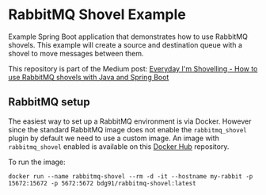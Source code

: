 # RabbitMQ Shovel Example
Example Spring Boot application that demonstrates how to use RabbitMQ
shovels. This example will create a source and destination queue with 
a shovel to move messages between them.

This repository is part of the Medium post: 
[Everyday I'm Shovelling - How to use RabbitMQ shovels with Java and Spring Boot](https://medium.com/@bdg91/everyday-im-shovelling-1c79b6d568d7)

## RabbitMQ setup
The easiest way to set up a RabbitMQ environment is via Docker. 
However since the standard RabbitMQ image does not enable the 
`rabbitmq_shovel` plugin by default we need to use a custom image. An
image with `rabbitmq_shovel` enabled is available on this 
[Docker Hub](https://hub.docker.com/repository/docker/bdg91/rabbitmq-shovel) repository.

To run the image:

`docker run --name rabbitmq-shovel --rm -d -it --hostname my-rabbit -p 15672:15672 -p 5672:5672 bdg91/rabbitmq-shovel:latest`
 